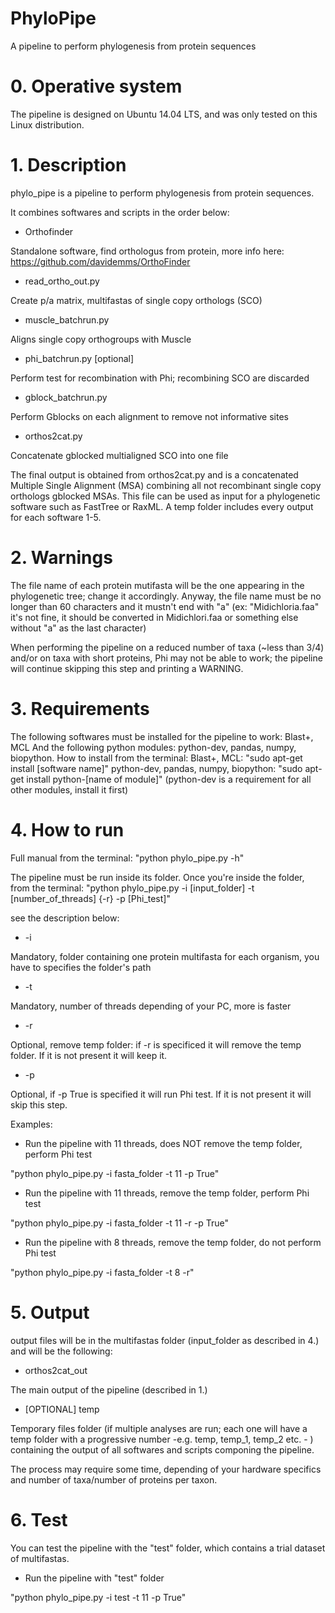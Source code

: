 # PhyloPipe

A pipeline to perform phylogenesis from protein sequences


# 0. Operative system

The pipeline is designed on Ubuntu 14.04 LTS, and was only tested on this Linux distribution.


# 1. Description

phylo_pipe is a pipeline to perform phylogenesis from protein sequences. 

It combines softwares and scripts in the order below:

- Orthofinder

Standalone software, find orthologus from protein, more info here: https://github.com/davidemms/OrthoFinder
- read_ortho_out.py

Create p/a matrix, multifastas of single copy orthologs (SCO)
- muscle_batchrun.py

Aligns single copy orthogroups with Muscle
- phi_batchrun.py [optional]

Perform test for recombination with Phi; recombining SCO are discarded
- gblock_batchrun.py

Perform Gblocks on each alignment to remove not informative sites
- orthos2cat.py

Concatenate gblocked multialigned SCO into one file

The final output is obtained from orthos2cat.py and is a concatenated Multiple Single Alignment (MSA) combining all not recombinant single copy orthologs gblocked MSAs. This file can be used as input for a phylogenetic software such as FastTree or RaxML. A temp folder includes every output for each software 1-5.


# 2. Warnings

The file name of each protein mutifasta will be the one appearing in the phylogenetic tree; change it accordingly.
Anyway, the file name must be no longer than 60 characters and it mustn't end with "a" (ex: "Midichloria.faa" it's not fine, it should be converted in Midichlori.faa or something else without "a" as the last character) 

When performing the pipeline on a reduced number of taxa (~less than 3/4) and/or on taxa with short proteins, Phi may not be able to work; the pipeline will continue skipping this step and printing a WARNING. 


# 3. Requirements

The following softwares must be installed for the pipeline to work: Blast+, MCL
And the following python modules: python-dev, pandas, numpy, biopython.
How to install from the terminal:
Blast+, MCL: "sudo apt-get install [software name]" 
python-dev, pandas, numpy, biopython: "sudo apt-get install python-[name of module]" (python-dev is a requirement for all other modules, install it first)


# 4. How to run






Full manual from the terminal: "python phylo_pipe.py -h"

The pipeline must be run inside its folder.
Once you're inside the folder, from the terminal: 
"python phylo_pipe.py -i [input_folder] -t [number_of_threads] {-r} -p [Phi_test]"

see the description below:

- -i

Mandatory, folder containing one protein multifasta for each organism, you have to specifies the folder's path
- -t

Mandatory, number of threads depending of your PC, more is faster
- -r 

Optional, remove temp folder: if -r is specificed it will remove the temp folder. If it is not present it will keep it.
- -p

Optional, if -p True is specified it will run Phi test. If it is not present it will skip this step.

Examples: 
- Run the pipeline with 11 threads, does NOT remove the temp folder, perform Phi test

"python phylo_pipe.py -i fasta_folder -t 11 -p True"

- Run the pipeline with 11 threads, remove the temp folder, perform Phi test

"python phylo_pipe.py -i fasta_folder -t 11 -r -p True"

- Run the pipeline with 8 threads, remove the temp folder, do not perform Phi test

"python phylo_pipe.py -i fasta_folder -t 8 -r"


# 5. Output

output files will be in the multifastas folder (input_folder as described in 4.) and will be the following:

- orthos2cat_out

The main output of the pipeline (described in 1.)
- [OPTIONAL] temp

Temporary files folder (if multiple analyses are run; each one will have a temp folder with a progressive number -e.g. temp, temp_1, temp_2 etc. - ) containing the output of all softwares and scripts componing the pipeline.


The process may require some time, depending of your hardware specifics and number of taxa/number of proteins per taxon. 


# 6. Test 

You can test the pipeline with the "test" folder, which contains a trial dataset of multifastas.

- Run the pipeline with "test" folder

"python phylo_pipe.py -i test -t 11 -p True"
